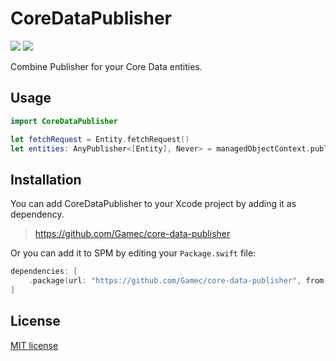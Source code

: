 # CoreDataPublisher

[![](https://img.shields.io/endpoint?url=https%3A%2F%2Fswiftpackageindex.com%2Fapi%2Fpackages%2FGamec%2Fcore-data-publisher%2Fbadge%3Ftype%3Dswift-versions)](https://swiftpackageindex.com/Gamec/core-data-publisher) [![](https://img.shields.io/endpoint?url=https%3A%2F%2Fswiftpackageindex.com%2Fapi%2Fpackages%2FGamec%2Fcore-data-publisher%2Fbadge%3Ftype%3Dplatforms)](https://swiftpackageindex.com/Gamec/core-data-publisher)

Combine Publisher for your Core Data entities.

## Usage

``` swift
import CoreDataPublisher

let fetchRequest = Entity.fetchRequest()
let entities: AnyPublisher<[Entity], Never> = managedObjectContext.publisher(for: fetchRequest)
```

## Installation

You can add CoreDataPublisher to your Xcode project by adding it as dependency.

> https://github.com/Gamec/core-data-publisher

Or you can add it to SPM by editing your `Package.swift` file:

``` swift
dependencies: [
    .package(url: "https://github.com/Gamec/core-data-publisher", from: "0.1.0")
]
```

## License

[MIT license](LICENSE)
